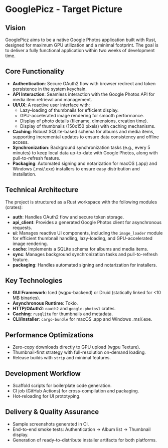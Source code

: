 # GooglePicz - Target Picture

## Vision
GooglePicz aims to be a native Google Photos application built with Rust, designed for maximum GPU utilization and a minimal footprint. The goal is to deliver a fully functional application within two weeks of development time.

## Core Functionality
- **Authentication**: Secure OAuth2 flow with browser redirect and token persistence in the system keychain.
- **API Interaction**: Seamless interaction with the Google Photos API for media item retrieval and management.
- **UI/UX**: A reactive user interface with:
    - Lazy-loading of thumbnails for efficient display.
    - GPU-accelerated image rendering for smooth performance.
    - Display of photo details (filename, dimensions, creation time).
    - Display of thumbnails (150x150 pixels) with caching mechanisms.
- **Caching**: Robust SQLite-based schema for albums and media items, supporting incremental updates to ensure data consistency and offline access.
- **Synchronization**: Background synchronization tasks (e.g., every 5 minutes) to keep local data up-to-date with Google Photos, along with pull-to-refresh feature.
- **Packaging**: Automated signing and notarization for macOS (.app) and Windows (.msi/.exe) installers to ensure easy distribution and installation.

## Technical Architecture
The project is structured as a Rust workspace with the following modules (crates):
- **auth**: Handles OAuth2 flow and secure token storage.
- **api_client**: Provides a generated Google Photos client for asynchronous requests.
- **ui**: Manages reactive UI components, including the `image_loader` module for efficient thumbnail handling, lazy-loading, and GPU-accelerated image rendering.
- **cache**: Implements a SQLite schema for albums and media items.
- **sync**: Manages background synchronization tasks and pull-to-refresh feature.
- **packaging**: Handles automated signing and notarization for installers.

## Key Technologies
- **GUI Framework**: Iced (wgpu-backend) or Druid (statically linked for <10 MB binaries).
- **Asynchronous Runtime**: Tokio.
- **HTTP/OAuth2**: `oauth2` and `google-photos1` crates.
- **Caching**: `rusqlite` for thumbnails and metadata.
- **CLI/Installer**: `cargo-bundle` for macOS .app and Windows .msi/.exe.

## Performance Optimizations
- Zero-copy downloads directly to GPU upload (wgpu Texture).
- Thumbnail-first strategy with full-resolution on-demand loading.
- Release builds with `strip` and minimal features.

## Development Workflow
- Scaffold scripts for boilerplate code generation.
- CI job (GitHub Actions) for cross-compilation and packaging.
- Hot-reloading for UI prototyping.

## Delivery & Quality Assurance
- Sample screenshots generated in CI.
- End-to-end smoke tests: Authentication → Album list → Thumbnail display.
- Generation of ready-to-distribute installer artifacts for both platforms.
